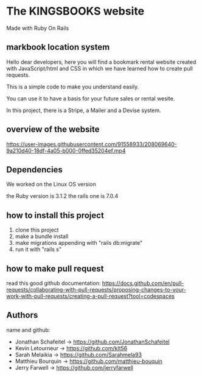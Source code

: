 
# The KINGSBOOKS website

Made with Ruby On Rails

##  markbook location system

Hello dear developers, here you will find a bookmark rental website created with JavaScript/html and CSS in which we have learned how to create pull requests.

This is a simple code to make you understand easily. 

You can use it to have a basis for your future sales or rental wesite.

In this project, there is a Stripe, a Mailer and a Devise system.

## overview of the website

https://user-images.githubusercontent.com/91558933/208069640-9a210d40-18df-4a05-b000-0ffed35204ef.mp4

## Dependencies

We worked on the Linux OS version 

the Ruby version is 3.1.2
the rails one is 7.0.4 

## how to install this project
1. clone this project
2. make a bundle install
3. make migrations appending with "rails db:migrate"
4. run it with "rails s"

## how to make pull request

read this good github documentation:
https://docs.github.com/en/pull-requests/collaborating-with-pull-requests/proposing-changes-to-your-work-with-pull-requests/creating-a-pull-request?tool=codespaces


## Authors
name and github:

- Jonathan Schafeitel -> https://github.com/JonathanSchafeitel     
- Kevin Letourneur -> https://github.com/klt56
- Sarah Melaikia -> https://github.com/Sarahmela93
- Matthieu Bourquin -> https://github.com/matthieu-bouquin
- Jerry Farwell -> https://github.com/jerryfarwell
